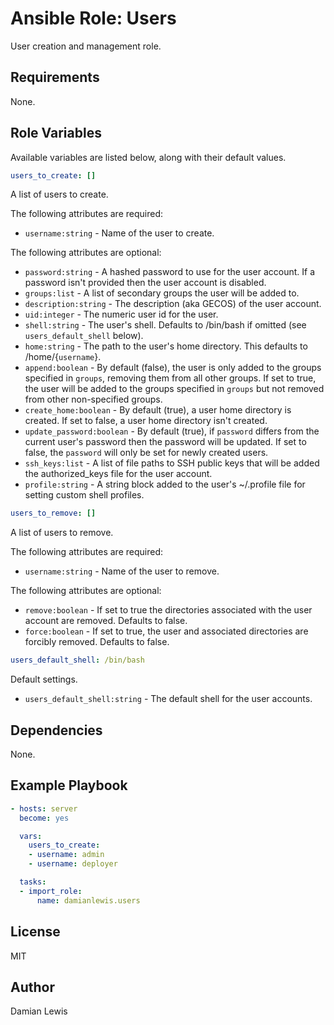 # Ansible Role: Users
User creation and management role.

## Requirements
None.

## Role Variables
Available variables are listed below, along with their default values.

```yaml
users_to_create: []
```
A list of users to create.

The following attributes are required:
- `username:string` - Name of the user to create.

The following attributes are optional:
- `password:string` - A hashed password to use for the user account. If a password isn't provided then the user account is disabled.
- `groups:list` - A list of secondary groups the user will be added to.
- `description:string` - The description (aka GECOS) of the user account.
- `uid:integer` - The numeric user id for the user.
- `shell:string` - The user's shell. Defaults to /bin/bash if omitted (see `users_default_shell` below).
- `home:string` - The path to the user's home directory. This defaults to /home/{`username`}.
- `append:boolean` - By default (false), the user is only added to the groups specified in `groups`, removing them from all other groups. If set to true, the user will be added to the groups specified in `groups` but not removed from other non-specified groups.
- `create_home:boolean` - By default (true), a user home directory is created. If set to false, a user home directory isn't created. 
- `update_password:boolean` - By default (true), if `password` differs from the current user's password then the password will be updated. If set to false, the `password` will only be set for newly created users.
- `ssh_keys:list` - A list of file paths to SSH public keys that will be added the authorized_keys file for the user account.
- `profile:string` - A string block added to the user's ~/.profile file for setting custom shell profiles.

```yaml
users_to_remove: []
```
A list of users to remove.

The following attributes are required:
- `username:string` - Name of the user to remove.

The following attributes are optional:
- `remove:boolean` - If set to true the directories associated with the user account are removed. Defaults to false.
- `force:boolean` - If set to true, the user and associated directories are forcibly removed. Defaults to false.

```yaml
users_default_shell: /bin/bash
```
Default settings.
- `users_default_shell:string` - The default shell for the user accounts.

## Dependencies
None.

## Example Playbook
```yaml
- hosts: server
  become: yes

  vars:
    users_to_create:
    - username: admin
    - username: deployer

  tasks:
  - import_role:
      name: damianlewis.users
```

## License
MIT

## Author
Damian Lewis